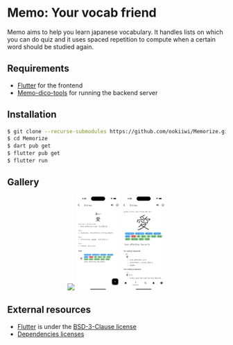 # Memo: Your vocab friend

Memo aims to help you learn japanese vocabulary. It handles lists on which you can do quiz and it uses spaced repetition to compute when a certain word should be studied again.

## Requirements
- [Flutter](https://docs.flutter.dev/get-started/install) for the frontend
- [Memo-dico-tools](https://github.com/ookiiwi/memo-dico-tools.git) for running the backend server

## Installation

```sh
$ git clone --recurse-submodules https://github.com/ookiiwi/Memorize.git
$ cd Memorize
$ dart pub get
$ flutter pub get
$ flutter run
```

## Gallery

<p align="center">
    <img width="20%" src="img/recording.gif"/>
    <img width="20%" src="img/word_entry.jpg"/>
    <img width="20%" src="img/kanji_entry.jpg"/>
</p>


## External resources

- [Flutter](https://docs.flutter.dev/) is under the [BSD-3-Clause license](https://github.com/flutter/flutter/blob/master/LICENSE)
- [Dependencies licenses](/licenses.json)
